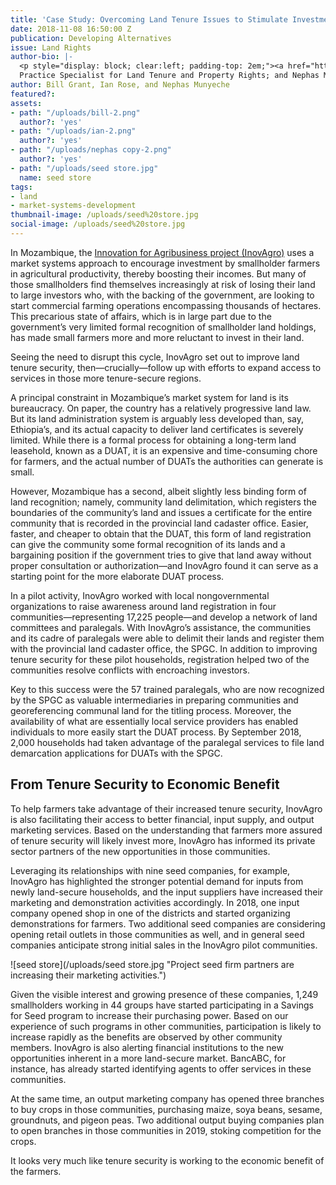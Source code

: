 ```yaml
---
title: 'Case Study: Overcoming Land Tenure Issues to Stimulate Investment in Mozambique'
date: 2018-11-08 16:50:00 Z
publication: Developing Alternatives
issue: Land Rights
author-bio: |-
  <p style="display: block; clear:left; padding-top: 2em;"><a href="https://www.dai.com/who-we-are/our-team/bill-grant">Bill Grant</a> is DAI's Global Practice Leader for Market Systems Development; <a href="https://www.dai.com/who-we-are/our-team/ian-rose">Ian Rose</a> is a Senior Principal Global
  Practice Specialist for Land Tenure and Property Rights; and Nephas Munyeche is the Team Leader for InovAgro.</p>
author: Bill Grant, Ian Rose, and Nephas Munyeche
featured?: 
assets:
- path: "/uploads/bill-2.png"
  author?: 'yes'
- path: "/uploads/ian-2.png"
  author?: 'yes'
- path: "/uploads/nephas copy-2.png"
  author?: 'yes'
- path: "/uploads/seed store.jpg"
  name: seed store
tags:
- land
- market-systems-development
thumbnail-image: /uploads/seed%20store.jpg
social-image: /uploads/seed%20store.jpg
---
```


In Mozambique, the [Innovation for Agribusiness project (InovAgro)](https://www.dai.com/our-work/projects/mozambique-innovation-agribusiness-inovagro) uses a market systems approach to encourage investment by smallholder farmers in agricultural productivity, thereby boosting their incomes. But many of those smallholders find themselves increasingly at risk of losing their land to large investors who, with the backing of the government, are looking to start commercial farming operations encompassing thousands of hectares. This precarious state of affairs, which is in large part due to the government’s very limited formal recognition of smallholder land holdings, has made small farmers more and more reluctant to invest in their land. 




Seeing the need to disrupt this cycle, InovAgro set out to improve land tenure security, then—crucially—follow up with efforts to expand access to services in those more tenure-secure regions.

A principal constraint in Mozambique’s market system for land is its bureaucracy. On paper, the country has a relatively progressive land law. But its land administration system is arguably less developed than, say, Ethiopia’s, and its actual capacity to deliver land certificates is severely limited. While there is a formal process for obtaining a long-term land leasehold, known as a DUAT, it is an expensive and time-consuming chore for farmers, and the actual number of DUATs the authorities can generate is small. 

However, Mozambique has a second, albeit slightly less binding form of land recognition; namely, community land delimitation, which registers the boundaries of the community’s land and issues a certificate for the entire community that is recorded in the provincial land cadaster office. Easier, faster, and cheaper to obtain that the DUAT, this form of land registration can give the community some formal recognition of its lands and a bargaining position if the government tries to give that land away without proper consultation or authorization—and InovAgro found it can serve as a starting point for the more elaborate DUAT process. 

In a pilot activity, InovAgro worked with local nongovernmental organizations to raise awareness around land registration in four communities—representing 17,225 people—and develop a network of land committees and paralegals. With InovAgro’s assistance, the communities and its cadre of paralegals were able to delimit their lands and register them with the provincial land cadaster office, the SPGC. In addition to improving tenure security for these pilot households, registration helped two of the communities resolve conflicts with encroaching investors. 

Key to this success were the 57 trained paralegals, who are now recognized by the SPGC as valuable intermediaries in preparing communities and georeferencing communal land for the titling process. Moreover, the availability of what are essentially local service providers has enabled individuals to more easily start the DUAT process. By September 2018, 2,000 households had taken advantage of the paralegal services to file land demarcation applications for DUATs with the SPGC.

## From Tenure Security to Economic Benefit

To help farmers take advantage of their increased tenure security, InovAgro is also facilitating their access to better financial, input supply, and output marketing services. Based on the understanding that farmers more assured of tenure security will likely invest more, InovAgro has informed its private sector partners of the new opportunities in those communities.

Leveraging its relationships with nine seed companies, for example, InovAgro has highlighted the stronger potential demand for inputs from newly land-secure households, and the input suppliers have increased their marketing and demonstration activities accordingly. In 2018, one input company opened shop in one of the districts and started organizing demonstrations for farmers. Two additional seed companies are considering opening retail outlets in those communities as well, and in general seed companies anticipate strong initial sales in the InovAgro pilot communities.

![seed store](/uploads/seed store.jpg "Project seed firm partners are increasing their marketing activities.") 

Given the visible interest and growing presence of these companies, 1,249 smallholders working in 44 groups have started participating in a Savings for Seed program to increase their purchasing power. Based on our experience of such programs in other communities, participation is likely to increase rapidly as the benefits are observed by other community members. InovAgro is also alerting financial institutions to the new opportunities inherent in a more land-secure market. BancABC, for instance, has already started identifying agents to offer services in these communities.

At the same time, an output marketing company has opened three branches to buy crops in those communities, purchasing maize, soya beans, sesame, groundnuts, and pigeon peas. Two additional output buying companies plan to open branches in those communities in 2019, stoking competition for the crops. 

It looks very much like tenure security is working to the economic benefit of the farmers.

